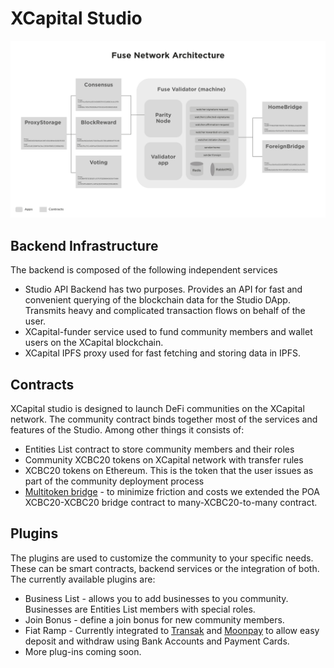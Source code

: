 # XCapital Studio



![XCapital Studio architecture](../../.gitbook/assets/image%20%283%29.png)

## Backend Infrastructure

The backend is composed of the following independent services

* Studio API Backend has two purposes. Provides an API for fast and convenient querying of the blockchain data for the Studio DApp. Transmits heavy and complicated transaction flows on behalf of the user.
* XCapital-funder service used to fund community members and wallet users on the XCapital blockchain.
* XCapital IPFS proxy used for fast fetching and storing data in IPFS.

## Contracts

XCapital studio is designed to launch DeFi communities on the XCapital network. The community contract binds together most of the services and features of the Studio. Among other things it consists of:

* Entities List contract to store community members and their roles
* Community XCBC20 tokens on XCapital network with transfer rules
* XCBC20 tokens on Ethereum. This is the token that the user issues as part of the community deployment process
* [Multitoken bridge](https://github.com/fuseio/bridge-contracts) - to minimize friction and costs we extended the POA XCBC20-XCBC20 bridge contract to many-XCBC20-to-many contract.

## Plugins

The plugins are used to customize the community to your specific needs. These can be smart contracts, backend services or the integration of both. The currently available plugins are:

* Business List - allows you to add businesses to you community. Businesses are Entities List members with special roles.
* Join Bonus - define a join bonus for new community members.
* Fiat Ramp - Currently integrated to [Transak](https://transak.com/) and [Moonpay](https://www.moonpay.io/) to allow easy deposit and withdraw using Bank Accounts and Payment Cards.
* More plug-ins coming soon.

